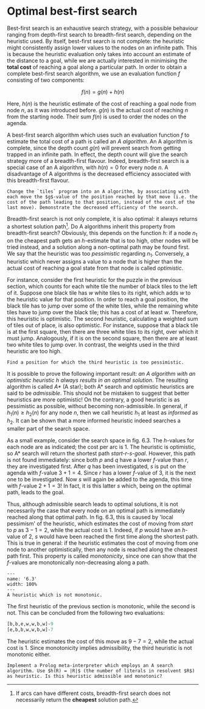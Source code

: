 <!--H3: Section 6.2-->
# Optimal best-first search #

Best-first search is an exhaustive search strategy, with a possible behaviour ranging from depth-first search to breadth-first search, depending on the heuristic used. By itself, best-first search is not complete: the heuristic might consistently assign lower values to the nodes on an infinite path. This is because the heuristic evaluation only takes into account an estimate of the distance to a goal, while we are actually interested in minimising the **total cost** of reaching a goal along a particular path. In order to obtain a complete best-first search algorithm, we use an evaluation function $f$ consisting of two components:

$$
f(n) = g(n) + h(n)
$$

Here, $h(n)$ is the heuristic estimate of the cost of reaching a goal node from node $n$, as it was introduced before. $g(n)$ is the actual cost of reaching $n$ from the starting node. Their sum $f(n)$ is used to order the nodes on the agenda.

A best-first search algorithm which uses such an evaluation function $f$ to estimate the total cost of a path is called an *A algorithm*. An A algorithm is complete, since the depth count $g(n)$ will prevent search from getting trapped in an infinite path. In effect, the depth count will give the search strategy more of a breadth-first flavour. Indeed, breadth-first search is a special case of an A algorithm, with $h(n) = 0$ for every node $n$. A disadvantage of A algorithms is the decreased efficiency associated with this breadth-first flavour.

```{exercise} 6.3
Change the `tiles` program into an A algorithm, by associating with each move the $g$-value of the position reached by that move (i.e. the cost of the path leading to that position, instead of the cost of the last move). Demonstrate the decreased efficiency of the search.
```

Breadth-first search is not only complete, it is also optimal: it always returns a shortest solution path[^17]. Do A algorithms inherit this property from breadth-first search? Obviously, this depends on the function $h$: if a node $n_1$ on the cheapest path gets an $h$-estimate that is too high, other nodes will be tried instead, and a solution along a non-optimal path may be found first. We say that the heuristic was too *pessimistic* regarding $n_1$. Conversely, a heuristic which never assigns a value to a node that is higher than the actual cost of reaching a goal state from that node is called *optimistic*.

For instance, consider the first heuristic for the puzzle in the previous section, which counts for each white tile the number of black tiles to the left of it. Suppose one black tile has *w* white tiles to its right, which adds *w* to the heuristic value for that position. In order to reach a goal position, the black tile has to jump over some of the white tiles, while the remaining white tiles have to jump over the black tile; this has a cost of at least *w*. Therefore, this heuristic is optimistic. The second heuristic, calculating a weighted sum of tiles out of place, is also optimistic. For instance, suppose that a black tile is at the first square, then there are three white tiles to its right, over which it must jump. Analogously, if it is on the second square, then there are at least two white tiles to jump over. In contrast, the weights used in the third heuristic are too high.

```{exercise} 6.4
Find a position for which the third heuristic is too pessimistic.
```

It is possible to prove the following important result: *an A algorithm with an optimistic heuristic h always results in an optimal solution*. The resulting algorithm is called *A\** (A star); both A\* search and optimistic heuristics are said to be *admissible*. This should not be mistaken to suggest that better heuristics are more optimistic! On the contrary, a good heuristic is as pessimistic as possible, without becoming non-admissible. In general, if $h_1(n) \geq h_2(n)$ for any node $n$, then we call heuristic $h_1$ at least as *informed* as $h_2$. It can be shown that a more informed heuristic indeed searches a smaller part of the search space.

As a small example, consider the search space in fig. 6.3. The $h$-values for each node are as indicated; the cost per arc is 1. The heuristic is optimistic, so A\* search will return the shortest path *start-r-s-goal*. However, this path is not found immediately: since both *p* and *q* have a lower $f$-value than *r*, they are investigated first. After *q* has been investigated, *s* is put on the agenda with $f$-value $3+1=4$. Since *r* has a lower $f$-value of $3$, it is the next one to be investigated. Now *s* will again be added to the agenda, this time with $f$-value $2+1=3$! In fact, it is this latter *s* which, being on the optimal path, leads to the goal.

Thus, although admissible search leads to optimal solutions, it is not necessarily the case that every node on an optimal path is immediately reached along that optimal path. In fig. 6.3, this is caused by 'local pessimism' of the heuristic, which estimates the cost of moving from *start* to *p* as $3-1=2$, while the actual cost is $1$. Indeed, if *p* would have an $h$-value of $2$, *s* would have been reached the first time along the shortest path. This is true in general: if the heuristic estimates the cost of moving from one node to another optimistically, then any node is reached along the cheapest path first. This property is called *monotonicity*, since one can show that the $f$-values are monotonically non-decreasing along a path.

```{figure} /src/fig/part_ii/image020.svg
---
name: '6.3'
width: 100%
---
A heuristic which is not monotonic.
```

The first heuristic of the previous section is monotonic, while the second is not. This can be concluded from the following two evaluations:
```Prolog
[b,b,e,w,w,b,w]-9
[e,b,b,w,w,b,w]-7
```
The heuristic estimates the cost of this move as $9-7=2$, while the actual cost is $1$. Since monotonicity implies admissibility, the third heuristic is not monotonic either.

```{exercise} 6.5
Implement a Prolog meta-interpreter which employs an A search algorithm. Use $h(R) = |R|$ (the number of literals in resolvent $R$) as heuristic. Is this heuristic admissible and monotonic?
```

[^17]: If arcs can have different costs, breadth-first search does not necessarily return the **cheapest** solution path.
